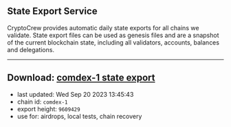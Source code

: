 ## State Export Service
CryptoCrew provides automatic daily state exports for all chains we validate. State export files can be used as genesis files and are a snapshot of the current blockchain state, including all validators, accounts, balances and delegations.

---
**Download: [comdex-1 state export](https://dl.ccvalidators.com/SERVICE/comdex/comdex-1_export_9609429.json)**
---

- last updated: Wed Sep 20 2023 13:45:43
- chain id: `comdex-1`
- export height: `9609429`
- use for: airdrops, local tests, chain recovery
